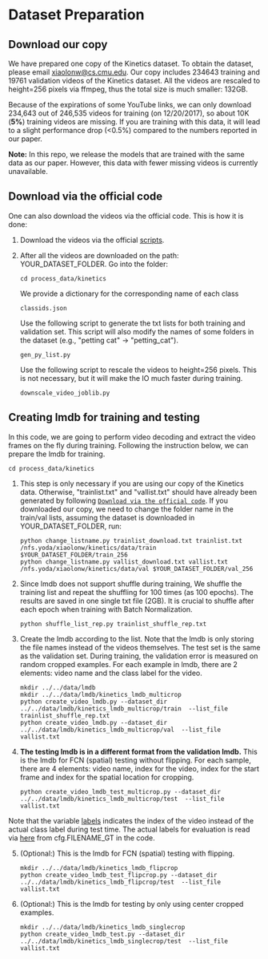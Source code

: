 # Dataset Preparation

## Download our copy

We have prepared one copy of the Kinetics dataset. To obtain the dataset, please email xiaolonw@cs.cmu.edu. Our copy includes 234643 training and 19761 validation videos of the Kinetics dataset. All the videos are rescaled to height=256 pixels via ffmpeg, thus the total size is much smaller: 132GB.

Because of the expirations of some YouTube links, we can only download 234,643 out of 246,535 videos for training (on 12/20/2017), so about 10K (**5%**) training videos are missing. If you are training with this data, it will lead to a slight performance drop (<0.5%) compared to the numbers reported in our paper.

**Note:** In this repo, we release the models that are trained with the same data as our paper. However, this data with fewer missing videos is currently unavailable.

## Download via the official code

One can also download the videos via the official code. This is how it is done:

1. Download the videos via the official [scripts](https://github.com/activitynet/ActivityNet/tree/master/Crawler/Kinetics).

2. After all the videos are downloaded on the path: YOUR_DATASET_FOLDER. Go into the folder:
    ```Shell
    cd process_data/kinetics
    ```

    We provide a dictionary for the corresponding name of each class
    ```Shell
    classids.json
    ```

    Use the following script to generate the txt lists for both training and validation set. This script will also modify the names of some folders in the dataset (e.g., "petting cat" -> "petting_cat").
    ```Shell
    gen_py_list.py
    ```

    Use the following script to rescale the videos to height=256 pixels. This is not necessary, but it will make the IO much faster during training.
    ```Shell
    downscale_video_joblib.py
    ```  

## Creating lmdb for training and testing

In this code, we are going to perform video decoding and extract the video frames on the fly during training. Following the instruction below, we can prepare the lmdb for training.
```Shell
cd process_data/kinetics
```

1. This step is only necessary if you are using our copy of the Kinetics data. Otherwise, "trainlist.txt" and "vallist.txt" should have already been generated by following [`Download via the official code`](DATASET.md#download-via-the-official-code). If you downloaded our copy, we need to change the folder name in the train/val lists, assuming the dataset is downloaded in YOUR_DATASET_FOLDER, run:
    ```Shell
    python change_listname.py trainlist_download.txt trainlist.txt /nfs.yoda/xiaolonw/kinetics/data/train $YOUR_DATASET_FOLDER/train_256
    python change_listname.py vallist_download.txt vallist.txt /nfs.yoda/xiaolonw/kinetics/data/val $YOUR_DATASET_FOLDER/val_256
    ```

2. Since lmdb does not support shuffle during training, We shuffle the training list and repeat the shuffling for 100 times (as 100 epochs). The results are saved in one single txt file (2GB). It is crucial to shuffle after each epoch when training with Batch Normalization.
    ```Shell
    python shuffle_list_rep.py trainlist_shuffle_rep.txt
    ```

3. Create the lmdb according to the list. Note that the lmdb is only storing the file names instead of the videos themselves. The test set is the same as the validation set. During training, the validation error is measured on random cropped examples. For each example in lmdb, there are 2 elements: video name and the class label for the video.
    ```Shell
    mkdir ../../data/lmdb
    mkdir ../../data/lmdb/kinetics_lmdb_multicrop
    python create_video_lmdb.py --dataset_dir ../../data/lmdb/kinetics_lmdb_multicrop/train  --list_file trainlist_shuffle_rep.txt
    python create_video_lmdb.py --dataset_dir ../../data/lmdb/kinetics_lmdb_multicrop/val  --list_file vallist.txt
    ```

4.  **The testing lmdb is in a different format from the validation lmdb.** This is the lmdb for FCN (spatial) testing without flipping. For each sample, there are 4 elements: video name, index for the video, index for the start frame and index for the spatial location for cropping.
    ```Shell
    python create_video_lmdb_test_multicrop.py --dataset_dir ../../data/lmdb/kinetics_lmdb_multicrop/test  --list_file vallist.txt
    ```

Note that the variable [labels](https://github.com/facebookresearch/video-nonlocal-net/blob/master/tools/test_net_video.py#L112) indicates the index of the video instead of the actual class label during test time. The actual labels for evaluation is read via [here](https://github.com/facebookresearch/video-nonlocal-net/blob/master/tools/test_net_video.py#L195) from cfg.FILENAME_GT in the code. 


5.  (Optional:) This is the lmdb for FCN (spatial) testing with flipping.
    ```Shell
    mkdir ../../data/lmdb/kinetics_lmdb_flipcrop
    python create_video_lmdb_test_flipcrop.py --dataset_dir ../../data/lmdb/kinetics_lmdb_flipcrop/test  --list_file vallist.txt
    ```

6.  (Optional:) This is the lmdb for testing by only using center cropped examples.
    ```Shell
    mkdir ../../data/lmdb/kinetics_lmdb_singlecrop
    python create_video_lmdb_test.py --dataset_dir ../../data/lmdb/kinetics_lmdb_singlecrop/test  --list_file vallist.txt
    ```
